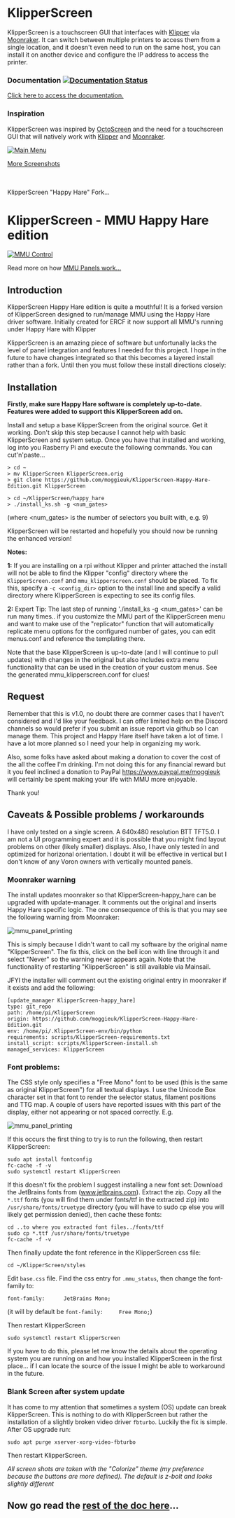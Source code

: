 # KlipperScreen

KlipperScreen is a touchscreen GUI that interfaces with [Klipper](https://github.com/kevinOConnor/klipper) via [Moonraker](https://github.com/arksine/moonraker). It can switch between multiple printers to access them from a single location, and it doesn't even need to run on the same host, you can install it on another device and configure the IP address to access the printer.

### Documentation [![Documentation Status](https://readthedocs.org/projects/klipperscreen/badge/?version=latest)](https://klipperscreen.readthedocs.io/en/latest/?badge=latest)

[Click here to access the documentation.](https://klipperscreen.readthedocs.io/en/latest/)

### Inspiration
KlipperScreen was inspired by [OctoScreen](https://github.com/Z-Bolt/OctoScreen/) and the need for a touchscreen GUI that
will natively work with [Klipper](https://github.com/kevinOConnor/klipper) and [Moonraker](https://github.com/arksine/moonraker).

[![Main Menu](docs/img/panels/main_panel.png)](https://klipperscreen.readthedocs.io/en/latest/Panels/)

[More Screenshots](https://klipperscreen.readthedocs.io/en/latest/Panels/)

<br>
<br>
KlipperScreen "Happy Hare" Fork...

# KlipperScreen - MMU Happy Hare edition

[![MMU Control](docs/img/mmu/mmu_main.png)](docs/MMU.md)

Read more on how [MMU Panels work...](docs/MMU.md)

## Introduction
KlipperScreen Happy Hare edition is quite a mouthful!  It is a forked version of KlipperScreen designed to run/manage MMU using the Happy Hare driver software. Initially created for ERCF it now support all MMU's running under Happy Hare with Klipper

KlipperScreen is an amazing piece of software but unfortunally lacks the level of panel integration and features I needed for this project.  I hope in the future to have changes integrated so that this becomes a layered install rather than a fork.  Until then you must follow these install directions closely:

## Installation
**Firstly, make sure Happy Hare software is completely up-to-date. Features were added to support this KlipperScreen add on.**

Install and setup a base KlipperScreen from the original source. Get it working. Don't skip this step because I cannot help with basic KlipperScreen and system setup.  Once you have that installed and working, log into you Rasberry Pi and execute the following commands. You can cut'n'paste...

    > cd ~
    > mv KlipperScreen KlipperScreen.orig
    > git clone https://github.com/moggieuk/KlipperScreen-Happy-Hare-Edition.git KlipperScreen
   
    > cd ~/KlipperScreen/happy_hare
    > ./install_ks.sh -g <num_gates>
   
(where <num_gates> is the number of selectors you built with, e.g. 9)
   
KlipperScreen will be restarted and hopefully you should now be running the enhanced version!

**Notes:**

**1:** If you are installing on a rpi without Klipper and printer attached the install will not be able to find the Klipper "config" directory where the `KlipperScreen.conf` and `mmu_klipperscreen.conf` should be placed.  To fix this, specify a `-c <config_dir>` option to the install line and specify a valid directory where KlipperScreen is expecting to see its config files.

**2:**
Expert Tip: The last step of running './install_ks -g <num_gates>' can be run many times.. if you customize the MMU part of the KlipperScreen menu and want to make use of the "replicator" function that will automatically replicate menu options for the configured number of gates, you can edit menus.conf and reference the templating there.

Note that the base KlipperScreen is up-to-date (and I will continue to pull updates) with changes in the original but also includes extra menu functionality that can be used in the creation of your custom menus.  See the generated mmu_klipperscreen.conf for clues!

## Request
Remember that this is v1.0, no doubt there are cornmer cases that I haven't considered and I'd like your feedback.  I can offer limited help on the Discord channels so would prefer if you submit an issue report via github so I can manage them.  This project and Happy Hare itself have taken a lot of time. I have a lot more planned so I need your help in organizing my work.

Also, some folks have asked about making a donation to cover the cost of the all the coffee I'm drinking.  I'm not doing this for any financial reward but it you feel inclined a donation to PayPal https://www.paypal.me/moggieuk will certainly be spent making your life with MMU more enjoyable.

Thank you!

## Caveats & Possible problems / workarounds
I have only tested on a single screen.  A 640x480 resolution BTT TFT5.0.   I am not a UI programming expert and it is possible that you might find layout problems on other (likely smaller) displays.  Also, I have only tested in and optimized for horizonal orientation.  I doubt it will be effective in vertical but I don't know of any Voron owners with vertically mounted panels.

### Moonraker warning
The install updates moonraker so that KlipperScreen-happy_hare can be upgraded with update-manager. It comments out the original and inserts Happy Hare specific logic.  The one consequence of this is that you may see the following warning from Moonraker:

![mmu_panel_printing](docs/img/mmu/moonraker_warning.png)

This is simply because I didn't want to call my software by the original name "KlipperScreen".  The fix this, click on the bell icon with line through it and select "Never" so the warning never appears again.  Note that the functionality of restarting "KlipperScreen" is still available via Mainsail.

JFYI the installer will comment out the existing original entry in moonraker if it exists and add the following:

    [update_manager KlipperScreen-happy_hare]
    type: git_repo
    path: /home/pi/KlipperScreen
    origin: https://github.com/moggieuk/KlipperScreen-Happy-Hare-Edition.git
    env: /home/pi/.KlipperScreen-env/bin/python
    requirements: scripts/KlipperScreen-requirements.txt
    install_script: scripts/KlipperScreen-install.sh
    managed_services: KlipperScreen

### Font problems:
The CSS style only specifies a "Free Mono" font to be used (this is the same as original KlipperScreen") for all textual displays.  I use the Unicode Box character set in that font to render the selector status, filament positions and TTG map. A couple of users have reported issues with this part of the display, either not appearing or not spaced correctly.  E.g.

![mmu_panel_printing](docs/img/mmu/font_problem.jpg)

If this occurs the first thing to try is to run the following, then restart KlipperScreen:

    sudo apt install fontconfig
    fc-cache -f -v
    sudo systemctl restart KlipperScreen

If this doesn't fix the problem I suggest installing a new font set:
Download the JetBrains fonts from (www.jetbrains.com).  Extract the zip.  Copy all the `*.ttf` fonts (you will find them under fonts/ttf in the extracted zip) into `/usr/share/fonts/truetype` directory (you will have to sudo cp else you will likely get permission denied), then cache these fonts:

    cd ..to where you extracted font files../fonts/ttf
    sudo cp *.ttf /usr/share/fonts/truetype
    fc-cache -f -v
     
Then finally update the font reference in the KlipperScreen css file:

    cd ~/KlipperScreen/styles

Edit `base.css` file.  Find the css entry for `.mmu_status`, then change the font-family to:

    font-family:      JetBrains Mono;

(it will by default be `font-family:     Free Mono;`)

Then restart KlipperScreen

    sudo systemctl restart KlipperScreen

If you have to do this, please let me know the details about the operating system you are running on and how you installed KlipperScreen in the first place... if I can locate the source of the issue I might be able to workaround in the future.

### Blank Screen after system update
It has come to my attention that sometimes a system (OS) update can break KlipperScreen.  This is nothing to do with KlipperScreen but rather the installation of a slightly broken video driver `fbturbo`.  Luckily the fix is simple.  After OS upgrade run:

    sudo apt purge xserver-xorg-video-fbturbo

Then restart KlipperScreen.

*All screen shots are taken with the "Colorize" theme (my preference because the buttons are more defined).  The default is z-bolt and looks slightly different*

## Now go read the [rest of the doc here](docs/MMU.md)...

